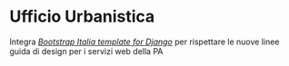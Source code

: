 # Ufficio Urbanistica

Integra *[Bootstrap Italia template for Django](https://github.com/UniversitaDellaCalabria/design-django-theme)* per rispettare le nuove linee guida di design per i servizi web della PA